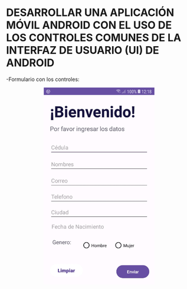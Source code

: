 # DESARROLLAR UNA APLICACIÓN MÓVIL ANDROID CON EL USO DE LOS CONTROLES COMUNES DE LA INTERFAZ DE USUARIO (UI) DE ANDROID
-Formulario con los controles:
<p align="center">
<img  src="ImagenesEjecucion/1426a792-e08f-4a56-a930-738c7dcb44fb.jpg" width="300px" />
</p>
